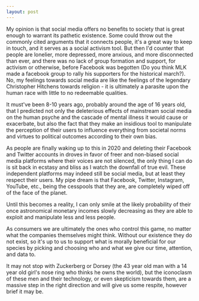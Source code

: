 ```yaml
---
layout: post
---
```


My opinion is that social media offers no benefits to society that is great enough to warrant its pathetic existence.  Some could throw out the commonly cited arguments that it connects people, it's a great way to keep in touch, and it serves as a social activism tool.  But then I'd counter that people are lonelier, more depressed, more anxious, and more disconnected than ever, and there was no lack of group formation and support, for activism or otherwise, before Facebook was begotten (Do you think MLK made a facebook group to rally his supporters for the historical march?).  No, my feelings towards social media are like the feelings of the legendary Christopher Hitchens towards religion - it is ultimately a parasite upon the human race with little to no redeemable qualities.

It must've been 8-10 years ago, probably around the age of 16 years old, that I predicted not only the deleterious effects of mainstream social media on the human psyche and the cascade of mental illness it would cause or exacerbate, but also the fact that they make an insidious tool to manipulate the perception of their users to influence everything from societal norms and virtues to political outcomes according to their own bias.

As people are finally waking up to this in 2020 and deleting their Facebook and Twitter accounts in droves in favor of freer and non-biased social media platforms where their voices are not silenced, the only thing I can do is sit back in ecstasy and bliss as I watch the downfall of true evil.  These independent platforms may indeed still be social media, but at least they respect their users. My pipe dream is that Facebook, Twitter, Instagram, YouTube, etc., being the cesspools that they are, are completely wiped off of the face of the planet.

Until this becomes a reality, I can only smile at the likely probability of their once astronomical monetary incomes slowly decreasing as they are able to exploit and manipulate less and less people.

As consumers we are ultimately the ones who control this game, no matter what the companies themselves might think. Without our existence they do not exist, so it's up to us to support what is morally beneficial for our species by picking and choosing who and what we give our time, attention, and data to.

It may not stop with Zuckerberg or Dorsey (the 43 year old man with a 14 year old girl's nose ring who thinks he owns the world), but the iconoclasm of these men and their technology, or even skepticism towards them, are a massive step in the right direction and will give us some respite, however brief it may be.
